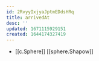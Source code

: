 ```yaml
---
id: 2RvyyIxjyaJptmEDdsHRq
title: arrivedAt
desc: ''
updated: 1671115929151
created: 1644174327419
---
```



- [[c.Sphere]] [[sphere.Shapow]]
